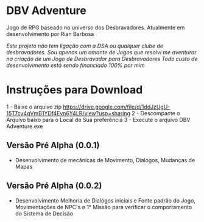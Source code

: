 # DBV Adventure
Jogo de RPG baseado no universo dos Desbravadores. Atualmente em desenvolvimento por Rian Barbosa

*Este projeto não tem ligação com a DSA ou qualquer clube de desbravadores. Sou apenas um amante de Jogos que resolvi me aventurar na criação de um Jogo de Desbravador para Desbravadores*
*Todo custo de desenvolvimento está sendo financiado 100% por mim*

# Instruções para Download #

1 - Baixe o arquivo zip https://drive.google.com/file/d/1ddJzUgU-15T7cy4qVmB1YDf4Eyn6Y4LR/view?usp=sharing
2 - Descompacte o Arquivo baixo para o Local de Sua preferência
3 - Execute o arquivo DBV Adventure.exe

## Versão Pré Alpha (0.0.1)
- Desenvolvimento de mecânicas de Movimento, Dialógos, Mudanças de Mapas

## Versão Pré Alpha (0.0.2)
- Desenvolvimento Melhoria de Dialógos iniciais e Fonte padrão do Jogo, Movimentações de NPC's e 1° Missão para verificar o comportamento do Sistema de Decisão
